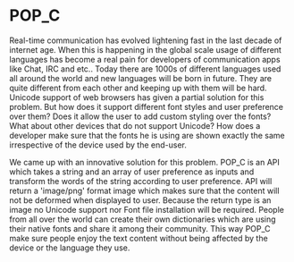 POP_C
=====

Real-time communication has evolved lightening fast in the last decade of internet age. When this is happening in the global scale usage of different languages  has become a real pain for developers of communication apps like Chat, IRC and etc.. Today there are 1000s of different languages used all around the world and new languages will be born in future. They are quite different from each other and keeping up with them will be hard. Unicode support of web browsers has given a partial solution for this problem. But how does it support different font styles and user preference over them? Does it allow the user to add custom styling over the fonts? What about other devices that do not support Unicode? How does a developer make sure that the fonts he is using are shown exactly the same irrespective of the device used by the end-user.

We came up with an innovative solution for this problem. POP_C is an API which takes a string and an array of user preference as inputs and transform the words of the string according to user preference. API will return a 'image/png' format image which makes sure that the content will not be deformed when displayed to user. Because the return type is an image no Unicode support nor Font file installation will be required. People from all over the world can create their own dictionaries which are using their native fonts and share it among their community. This way POP_C make sure people enjoy the text content without being affected by the device or the language they use.

